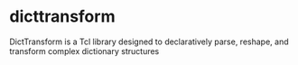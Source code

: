 # dicttransform
DictTransform is a Tcl library designed to declaratively parse, reshape, and transform complex dictionary structures

